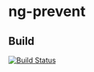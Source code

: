 # ng-prevent
## Build
[![Build Status](https://magnum.travis-ci.com/nitayneeman/ng-prevent.svg?token=vHfpxFNvotCsScqrpvMs&branch=master)](https://magnum.travis-ci.com/nitayneeman/ng-prevent)
